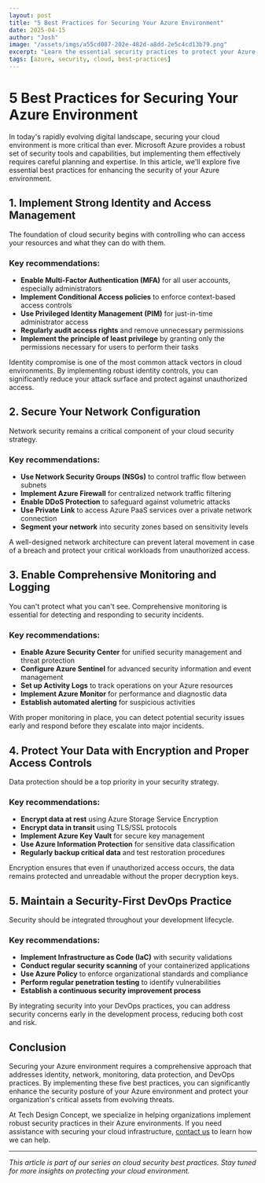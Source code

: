```yaml
---
layout: post
title: "5 Best Practices for Securing Your Azure Environment"
date: 2025-04-15
author: "Josh"
image: "/assets/imgs/a55cd087-202e-482d-a8dd-2e5c4cd13b79.png"
excerpt: "Learn the essential security practices to protect your Azure cloud environment from evolving threats."
tags: [azure, security, cloud, best-practices]
---
```


# 5 Best Practices for Securing Your Azure Environment

In today's rapidly evolving digital landscape, securing your cloud environment is more critical than ever. Microsoft Azure provides a robust set of security tools and capabilities, but implementing them effectively requires careful planning and expertise. In this article, we'll explore five essential best practices for enhancing the security of your Azure environment.

## 1. Implement Strong Identity and Access Management

The foundation of cloud security begins with controlling who can access your resources and what they can do with them.

### Key recommendations:
- **Enable Multi-Factor Authentication (MFA)** for all user accounts, especially administrators
- **Implement Conditional Access policies** to enforce context-based access controls
- **Use Privileged Identity Management (PIM)** for just-in-time administrator access
- **Regularly audit access rights** and remove unnecessary permissions
- **Implement the principle of least privilege** by granting only the permissions necessary for users to perform their tasks

Identity compromise is one of the most common attack vectors in cloud environments. By implementing robust identity controls, you can significantly reduce your attack surface and protect against unauthorized access.

## 2. Secure Your Network Configuration

Network security remains a critical component of your cloud security strategy.

### Key recommendations:
- **Use Network Security Groups (NSGs)** to control traffic flow between subnets
- **Implement Azure Firewall** for centralized network traffic filtering
- **Enable DDoS Protection** to safeguard against volumetric attacks
- **Use Private Link** to access Azure PaaS services over a private network connection
- **Segment your network** into security zones based on sensitivity levels

A well-designed network architecture can prevent lateral movement in case of a breach and protect your critical workloads from unauthorized access.

## 3. Enable Comprehensive Monitoring and Logging

You can't protect what you can't see. Comprehensive monitoring is essential for detecting and responding to security incidents.

### Key recommendations:
- **Enable Azure Security Center** for unified security management and threat protection
- **Configure Azure Sentinel** for advanced security information and event management
- **Set up Activity Logs** to track operations on your Azure resources
- **Implement Azure Monitor** for performance and diagnostic data
- **Establish automated alerting** for suspicious activities

With proper monitoring in place, you can detect potential security issues early and respond before they escalate into major incidents.

## 4. Protect Your Data with Encryption and Proper Access Controls

Data protection should be a top priority in your security strategy.

### Key recommendations:
- **Encrypt data at rest** using Azure Storage Service Encryption
- **Encrypt data in transit** using TLS/SSL protocols
- **Implement Azure Key Vault** for secure key management
- **Use Azure Information Protection** for sensitive data classification
- **Regularly backup critical data** and test restoration procedures

Encryption ensures that even if unauthorized access occurs, the data remains protected and unreadable without the proper decryption keys.

## 5. Maintain a Security-First DevOps Practice

Security should be integrated throughout your development lifecycle.

### Key recommendations:
- **Implement Infrastructure as Code (IaC)** with security validations
- **Conduct regular security scanning** of your containerized applications
- **Use Azure Policy** to enforce organizational standards and compliance
- **Perform regular penetration testing** to identify vulnerabilities
- **Establish a continuous security improvement process**

By integrating security into your DevOps practices, you can address security concerns early in the development process, reducing both cost and risk.

## Conclusion

Securing your Azure environment requires a comprehensive approach that addresses identity, network, monitoring, data protection, and DevOps practices. By implementing these five best practices, you can significantly enhance the security posture of your Azure environment and protect your organization's critical assets from evolving threats.

At Tech Design Concept, we specialize in helping organizations implement robust security practices in their Azure environments. If you need assistance with securing your cloud infrastructure, [contact us](/contact/) to learn how we can help.

---

*This article is part of our series on cloud security best practices. Stay tuned for more insights on protecting your cloud environment.*